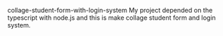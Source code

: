 collage-student-form-with-login-system
My project depended on the typescript with node.js and this is make collage student form and login system. 
